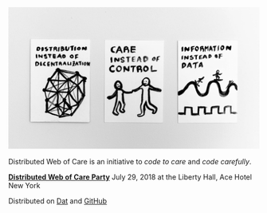 ![group photo](static/images/og.jpg)


Distributed Web of Care is an initiative to *code to care* and *code carefully*.

[**Distributed Web of Care Party**](http://distributedweb.care/party) 
July 29, 2018 at the Liberty Hall, Ace Hotel New York 

Distributed on [Dat](dat://distributedweb.care/) and [GitHub](https://github.com/tchoi8/distributedwebofcare)